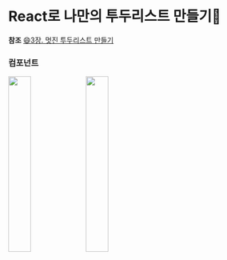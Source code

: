 # React로 나만의 투두리스트 만들기📑

**참조**
[😄3장. 멋진 투두리스트 만들기](https://react.vlpt.us/mashup-todolist/01-create-components.html)

### 컴포넌트

<left><image src = "https://github.com/user-attachments/assets/6a77365d-fa0b-40b6-a902-c62c1eaad768" width="30%" height="30%"></left>
<image src = "https://github.com/user-attachments/assets/f8aa112f-dbc8-417e-8ac4-98d9abdc121a" width="30%" height="30%">
